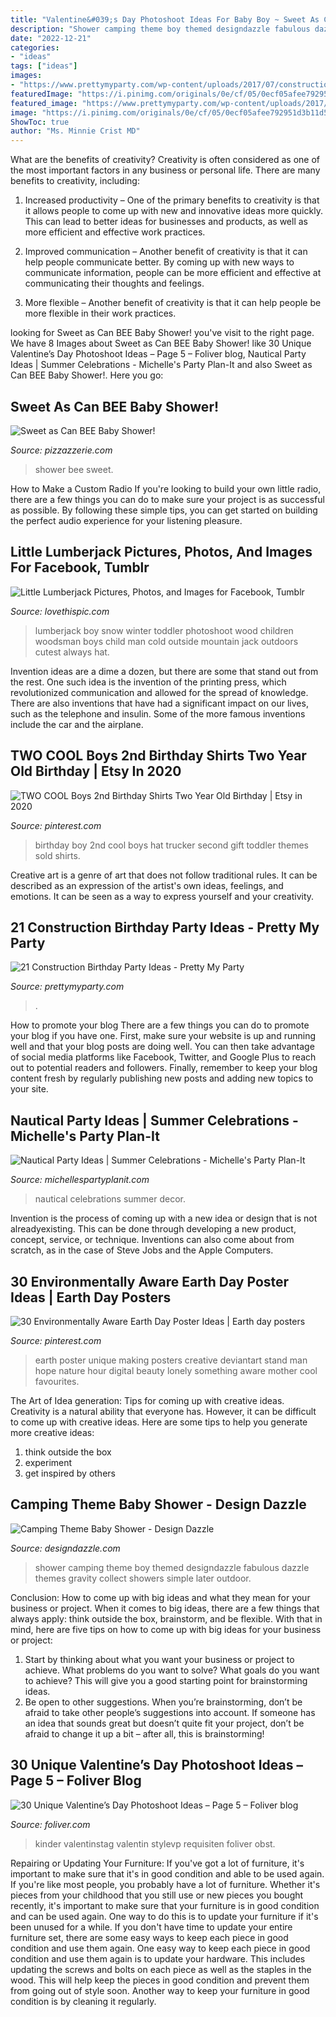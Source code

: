 ```yaml
---
title: "Valentine&#039;s Day Photoshoot Ideas For Baby Boy ~ Sweet As Can Bee Baby Shower!"
description: "Shower camping theme boy themed designdazzle fabulous dazzle themes gravity collect showers simple later outdoor"
date: "2022-12-21"
categories:
- "ideas"
tags: ["ideas"]
images:
- "https://www.prettymyparty.com/wp-content/uploads/2017/07/construction-party-ideas-dessert-table.jpg"
featuredImage: "https://i.pinimg.com/originals/0e/cf/05/0ecf05afee792951d3b11d5b7dbecf76.jpg"
featured_image: "https://www.prettymyparty.com/wp-content/uploads/2017/07/construction-party-ideas-dessert-table.jpg"
image: "https://i.pinimg.com/originals/0e/cf/05/0ecf05afee792951d3b11d5b7dbecf76.jpg"
ShowToc: true
author: "Ms. Minnie Crist MD"
---
```



What are the benefits of creativity?
Creativity is often considered as one of the most important factors in any business or personal life. There are many benefits to creativity, including: 
1. Increased productivity – One of the primary benefits to creativity is that it allows people to come up with new and innovative ideas more quickly. This can lead to better ideas for businesses and products, as well as more efficient and effective work practices.

2. Improved communication – Another benefit of creativity is that it can help people communicate better. By coming up with new ways to communicate information, people can be more efficient and effective at communicating their thoughts and feelings.

3. More flexible – Another benefit of creativity is that it can help people be more flexible in their work practices.

	

		
looking for Sweet as Can BEE Baby Shower! you've visit to the right page. We have 8 Images about Sweet as Can BEE Baby Shower! like 30 Unique Valentine’s Day Photoshoot Ideas – Page 5 – Foliver blog, Nautical Party Ideas | Summer Celebrations - Michelle&#039;s Party Plan-It and also Sweet as Can BEE Baby Shower!. Here you go:
		
    
## Sweet As Can BEE Baby Shower!

<img loading=lazy src="https://pizzazzerie.com/wp-content/uploads/2014/08/Shower5.jpg" onerror="this.onerror=null;this.src='https://tse1.mm.bing.net/th?id=OIP.3-d0AB6HymZ50JxvihqnZQHaKe&amp;pid=15.1';" alt="Sweet as Can BEE Baby Shower!">

_Source: pizzazzerie.com_

>shower bee sweet. 

	

How to Make a Custom Radio
If you're looking to build your own little radio, there are a few things you can do to make sure your project is as successful as possible. By following these simple tips, you can get started on building the perfect audio experience for your listening pleasure.

    
## Little Lumberjack Pictures, Photos, And Images For Facebook, Tumblr

<img loading=lazy src="http://www.lovethispic.com/uploaded_images/53416-Little-Lumberjack.png" onerror="this.onerror=null;this.src='https://tse2.mm.bing.net/th?id=OIP.QvS-mIyLqHZeAoqmRjz8uwHaJ-&amp;pid=15.1';" alt="Little Lumberjack Pictures, Photos, and Images for Facebook, Tumblr">

_Source: lovethispic.com_

>lumberjack boy snow winter toddler photoshoot wood children woodsman boys child man cold outside mountain jack outdoors cutest always hat. 

	

Invention ideas are a dime a dozen, but there are some that stand out from the rest. One such idea is the invention of the printing press, which revolutionized communication and allowed for the spread of knowledge. There are also inventions that have had a significant impact on our lives, such as the telephone and insulin. Some of the more famous inventions include the car and the airplane.

    
## TWO COOL Boys 2nd Birthday Shirts Two Year Old Birthday | Etsy In 2020

<img loading=lazy src="https://i.pinimg.com/originals/0e/cf/05/0ecf05afee792951d3b11d5b7dbecf76.jpg" onerror="this.onerror=null;this.src='https://tse4.mm.bing.net/th?id=OIP.a1BhacRbFKp4i99rqIEl_AHaLG&amp;pid=15.1';" alt="TWO COOL Boys 2nd Birthday Shirts Two Year Old Birthday | Etsy in 2020">

_Source: pinterest.com_

>birthday boy 2nd cool boys hat trucker second gift toddler themes sold shirts. 

	

Creative art is a genre of art that does not follow traditional rules. It can be described as an expression of the artist's own ideas, feelings, and emotions. It can be seen as a way to express yourself and your creativity.

    
## 21 Construction Birthday Party Ideas - Pretty My Party

<img loading=lazy src="https://www.prettymyparty.com/wp-content/uploads/2017/07/construction-party-ideas-dessert-table.jpg" onerror="this.onerror=null;this.src='https://tse4.mm.bing.net/th?id=OIP.FNiygM3jkBkMzPpRjGd0IgHaJ4&amp;pid=15.1';" alt="21 Construction Birthday Party Ideas - Pretty My Party">

_Source: prettymyparty.com_

>. 

	

How to promote your blog
There are a few things you can do to promote your blog if you have one. First, make sure your website is up and running well and that your blog posts are doing well. You can then take advantage of social media platforms like Facebook, Twitter, and Google Plus to reach out to potential readers and followers. Finally, remember to keep your blog content fresh by regularly publishing new posts and adding new topics to your site.

    
## Nautical Party Ideas | Summer Celebrations - Michelle&#039;s Party Plan-It

<img loading=lazy src="https://i0.wp.com/michellespartyplanit.com/wp-content/uploads/2015/07/nautical-decor.jpg?fit=533%2C800&amp;ssl=1" onerror="this.onerror=null;this.src='https://tse4.mm.bing.net/th?id=OIP.1mbhlWEgrCrJG1NMGCu5IQHaLH&amp;pid=15.1';" alt="Nautical Party Ideas | Summer Celebrations - Michelle&#039;s Party Plan-It">

_Source: michellespartyplanit.com_

>nautical celebrations summer decor. 

	

Invention is the process of coming up with a new idea or design that is not alreadyexisting. This can be done through developing a new product, concept, service, or technique. Inventions can also come about from scratch, as in the case of Steve Jobs and the Apple Computers.

    
## 30 Environmentally Aware Earth Day Poster Ideas | Earth Day Posters

<img loading=lazy src="https://i.pinimg.com/originals/bd/2f/52/bd2f52f71c04fc29e32a6a0c37af5520.jpg" onerror="this.onerror=null;this.src='https://tse2.mm.bing.net/th?id=OIP.9D-4WHi1nPTOpYocuanWOQHaLc&amp;pid=15.1';" alt="30 Environmentally Aware Earth Day Poster Ideas | Earth day posters">

_Source: pinterest.com_

>earth poster unique making posters creative deviantart stand man hope nature hour digital beauty lonely something aware mother cool favourites. 

	

The Art of Idea generation: Tips for coming up with creative ideas.
Creativity is a natural ability that everyone has. However, it can be difficult to come up with creative ideas. Here are some tips to help you generate more creative ideas: 
1. think outside the box 
2. experiment 
3. get inspired by others 

    
## Camping Theme Baby Shower - Design Dazzle

<img loading=lazy src="http://www.designdazzle.com/wp-content/uploads/2012/11/2331.jpg" onerror="this.onerror=null;this.src='https://tse3.mm.bing.net/th?id=OIP.Jup--osfISxodHtAbNVfiwAAAA&amp;pid=15.1';" alt="Camping Theme Baby Shower - Design Dazzle">

_Source: designdazzle.com_

>shower camping theme boy themed designdazzle fabulous dazzle themes gravity collect showers simple later outdoor. 

	

Conclusion: How to come up with big ideas and what they mean for your business or project.
When it comes to big ideas, there are a few things that always apply: think outside the box, brainstorm, and be flexible. With that in mind, here are five tips on how to come up with big ideas for your business or project: 
1. Start by thinking about what you want your business or project to achieve. What problems do you want to solve? What goals do you want to achieve? This will give you a good starting point for brainstorming ideas. 
2. Be open to other suggestions. When you’re brainstorming, don’t be afraid to take other people’s suggestions into account. If someone has an idea that sounds great but doesn’t quite fit your project, don’t be afraid to change it up a bit – after all, this is brainstorming! 

    
## 30 Unique Valentine’s Day Photoshoot Ideas – Page 5 – Foliver Blog

<img loading=lazy src="http://www.foliver.com/wp-content/uploads/2020/01/5-Valentines-Day-Photoshoot.jpg" onerror="this.onerror=null;this.src='https://tse1.mm.bing.net/th?id=OIP.13oONIo_3oCgwJvUUt0Y4gHaIV&amp;pid=15.1';" alt="30 Unique Valentine’s Day Photoshoot Ideas – Page 5 – Foliver blog">

_Source: foliver.com_

>kinder valentinstag valentin stylevp requisiten foliver obst. 

	

Repairing or Updating Your Furniture: If you've got a lot of furniture, it's important to make sure that it's in good condition and able to be used again.
If you're like most people, you probably have a lot of furniture. Whether it's pieces from your childhood that you still use or new pieces you bought recently, it's important to make sure that your furniture is in good condition and can be used again. One way to do this is to update your furniture if it's been unused for a while. If you don't have time to update your entire furniture set, there are some easy ways to keep each piece in good condition and use them again. 
One easy way to keep each piece in good condition and use them again is to update your hardware. This includes updating the screws and bolts on each piece as well as the staples in the wood. This will help keep the pieces in good condition and prevent them from going out of style soon. Another way to keep your furniture in good condition is by cleaning it regularly.

